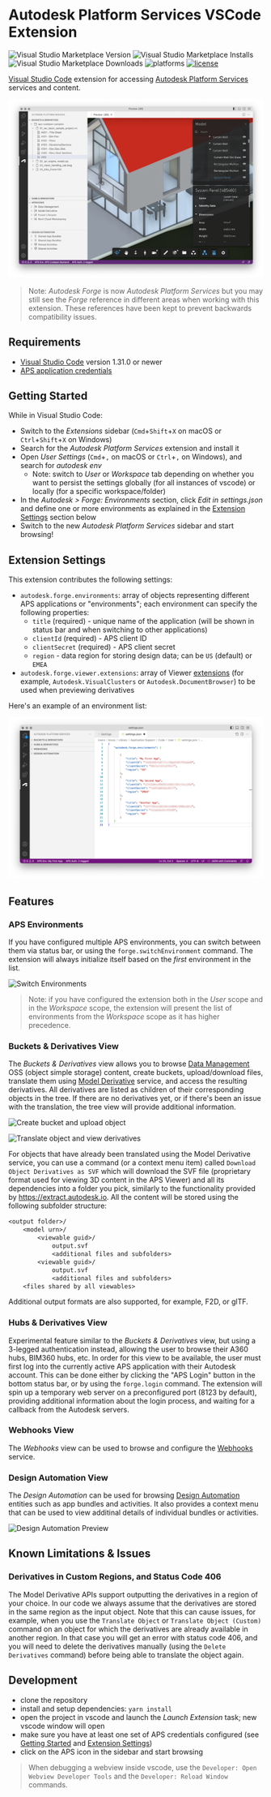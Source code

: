 # Autodesk Platform Services VSCode Extension

![Visual Studio Marketplace Version](https://img.shields.io/visual-studio-marketplace/v/petrbroz.vscode-forge-tools.svg)
![Visual Studio Marketplace Installs](https://img.shields.io/visual-studio-marketplace/i/petrbroz.vscode-forge-tools.svg)
![Visual Studio Marketplace Downloads](https://img.shields.io/visual-studio-marketplace/d/petrbroz.vscode-forge-tools.svg)
![platforms](https://img.shields.io/badge/platform-windows%20%7C%20osx%20%7C%20linux-lightgray.svg)
[![license](https://img.shields.io/badge/license-MIT-blue.svg)](http://opensource.org/licenses/MIT)

[Visual Studio Code](https://code.visualstudio.com) extension for accessing [Autodesk Platform Services](https://aps.autodesk.com) services and content.

![Preview](https://github.com/petrbroz/vscode-forge-tools/raw/develop/docs/screenshot.png)

> Note: _Autodesk Forge_ is now _Autodesk Platform Services_ but you may still see the _Forge_ reference in different areas
> when working with this extension. These references have been kept to prevent backwards compatibility issues.

## Requirements

- [Visual Studio Code](https://code.visualstudio.com) version 1.31.0 or newer
- [APS application credentials](https://aps.autodesk.com/en/docs/oauth/v2/tutorials/create-app)

## Getting Started

While in Visual Studio Code:

- Switch to the _Extensions_ sidebar (`Cmd`+`Shift`+`X` on macOS or `Ctrl`+`Shift`+`X` on Windows)
- Search for the _Autodesk Platform Services_ extension and install it
- Open _User Settings_ (`Cmd`+`,` on macOS or `Ctrl`+`,` on Windows), and search for _autodesk env_
  - Note: switch to _User_ or _Workspace_ tab depending on whether you want to persist the settings globally (for all instances of vscode) or locally (for a specific workspace/folder)
- In the _Autodesk > Forge: Environments_ section, click _Edit in settings.json_ and define one or more environments as explained in the [Extension Settings](##extension-settings) section below
- Switch to the new _Autodesk Platform Services_ sidebar and start browsing!

## Extension Settings

This extension contributes the following settings:

- `autodesk.forge.environments`: array of objects representing different APS applications or "environments"; each environment can specify the following properties:
  - `title` (required) - unique name of the application (will be shown in status bar and when switching to other applications)
  - `clientId` (required) - APS client ID
  - `clientSecret` (required) - APS client secret
  - `region` - data region for storing design data; can be `US` (default) or `EMEA`
- `autodesk.forge.viewer.extensions`: array of Viewer [extensions](https://aps.autodesk.com/en/docs/viewer/v7/reference/Extensions)
(for example, `Autodesk.VisualClusters` or `Autodesk.DocumentBrowser`) to be used when previewing derivatives

Here's an example of an environment list:

![Extension Settings](https://github.com/petrbroz/vscode-forge-tools/raw/develop/docs/extension-settings.png)

## Features

### APS Environments

If you have configured multiple APS environments, you can switch between them via status bar,
or using the `forge.switchEnvironment` command. The extension will always initialize itself
based on the _first_ environment in the list.

![Switch Environments](https://github.com/petrbroz/vscode-forge-tools/raw/develop/docs/switch-environments.gif)

> Note: if you have configured the extension both in the _User_ scope and in the _Workspace_ scope,
the extension will present the list of environments from the _Workspace_ scope as it has higher precedence.

### Buckets & Derivatives View

The _Buckets & Derivatives_ view allows you to browse [Data Management](https://aps.autodesk.com/en/docs/data/v2/developers_guide/overview) OSS (object simple storage) content, create buckets, upload/download files, translate them using [Model Derivative](https://aps.autodesk.com/en/docs/model-derivative/v2) service, and access the resulting derivatives. All derivatives are listed as children of their corresponding objects in the tree. If there are no derivatives yet, or if there's been an issue with the translation, the tree view will provide additional information.

![Create bucket and upload object](https://github.com/petrbroz/vscode-forge-tools/raw/develop/docs/create-bucket-upload-file.gif)

![Translate object and view derivatives](https://github.com/petrbroz/vscode-forge-tools/raw/develop/docs/translate-and-preview.gif)

For objects that have already been translated using the Model Derivative service, you can use a command (or a context menu item) called `Download Object Derivatives as SVF` which will download the SVF file (proprietary format used for viewing 3D content in the APS Viewer) and all its dependencies into a folder you pick,
similarly to the functionality provided by https://extract.autodesk.io. All the content will be stored using the following subfolder structure:

```
<output folder>/
    <model urn>/
        <viewable guid>/
            output.svf
            <additional files and subfolders>
        <viewable guid>/
            output.svf
            <additional files and subfolders>
    <files shared by all viewables>
```

Additional output formats are also supported, for example, F2D, or glTF.

### Hubs & Derivatives View

Experimental feature similar to the _Buckets & Derivatives_ view, but using a 3-legged authentication instead, allowing the user to browse their A360 hubs, BIM360 hubs, etc. In order for this view to be available, the user must first log into the currently active APS application with their Autodesk account. This can be done either by clicking the "APS Login" button in the bottom status bar, or by using the `forge.login` command. The extension will spin up a temporary web server on a preconfigured port (8123 by default), providing additional information about the login process, and waiting for a callback from the Autodesk servers.

### Webhooks View

The _Webhooks_ view can be used to browse and configure the [Webhooks](https://aps.autodesk.com/en/docs/webhooks/v1/developers_guide/overview) service.

### Design Automation View

The _Design Automation_ can be used for browsing [Design Automation](https://aps.autodesk.com/en/docs/design-automation/v3/developers_guide/overview) entities such as app bundles and activities. It also provides a context menu that can be used to view additinal details of individual bundles or activities.

![Design Automation Preview](https://github.com/petrbroz/vscode-forge-tools/raw/develop/docs/design-automation-preview.gif)

## Known Limitations & Issues

### Derivatives in Custom Regions, and Status Code 406

The Model Derivative APIs support outputting the derivatives in a region of your choice.
In our code we always assume that the derivatives are stored in the same region as the input object.
Note that this can cause issues, for example, when you use the `Translate Object` or `Translate Object (Custom)`
command on an object for which the derivatives are already available in another region. In that case you will get
an error with status code 406, and you will need to delete the derivatives manually
(using the `Delete Derivatives` command) before being able to translate the object again.

## Development

- clone the repository
- install and setup dependencies: `yarn install`
- open the project in vscode and launch the _Launch Extension_ task; new vscode window will open
- make sure you have at least one set of APS credentials configured (see [Getting Started](#getting-started) and [Extension Settings](#extension-settings))
- click on the APS icon in the sidebar and start browsing

> When debugging a webview inside vscode, use the `Developer: Open Webview Developer Tools` and the `Developer: Reload Window` commands.
